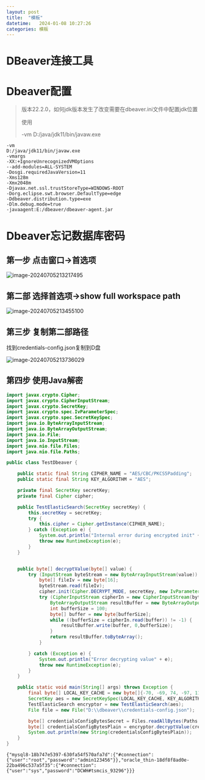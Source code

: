 ```yaml
---
layout: post
title:  "模板"
datetime:   2024-01-08 10:27:26
categories: 模板
---
```

# DBeaver连接工具

# Dbeaver配置

> 版本22.2.0，如何jdk版本发生了改变需要在dbeaver.ini文件中配置jdk位置
>
> 使用
>
> -vm 
> D:/java/jdk11/bin/javaw.exe

```properties
-vm 
D:/java/jdk11/bin/javaw.exe
-vmargs
-XX:+IgnoreUnrecognizedVMOptions
--add-modules=ALL-SYSTEM
-Dosgi.requiredJavaVersion=11
-Xms128m
-Xmx2048m
-Djavax.net.ssl.trustStoreType=WINDOWS-ROOT
-Dorg.eclipse.swt.browser.DefaultType=edge
-Ddbeaver.distribution.type=exe
-Dlm.debug.mode=true
-javaagent:E:/dbeaver/dbeaver-agent.jar

```

# Dbeaver忘记数据库密码

## 第一步 点击窗口->首选项

![image-20240705213217495](E:\typora\images\image-20240705213217495.png)

## 第二部 选择首选项->show full workspace path

![image-20240705213455100](E:\typora\images\image-20240705213455100.png)

## 第三步 复制第二部路径

找到credentials-config.json复制到D盘

![image-20240705213736029](E:\typora\images\image-20240705213736029.png)

## 第四步 使用Java解密

```java
import javax.crypto.Cipher;
import javax.crypto.CipherInputStream;
import javax.crypto.SecretKey;
import javax.crypto.spec.IvParameterSpec;
import javax.crypto.spec.SecretKeySpec;
import java.io.ByteArrayInputStream;
import java.io.ByteArrayOutputStream;
import java.io.File;
import java.io.InputStream;
import java.nio.file.Files;
import java.nio.file.Paths;

public class TestDbeaver {

    public static final String CIPHER_NAME = "AES/CBC/PKCS5Padding";
    public static final String KEY_ALGORITHM = "AES";

    private final SecretKey secretKey;
    private final Cipher cipher;

    public TestElasticSearch(SecretKey secretKey) {
        this.secretKey = secretKey;
        try {
            this.cipher = Cipher.getInstance(CIPHER_NAME);
        } catch (Exception e) {
            System.out.println("Internal error during encrypted init" + e);
            throw new RuntimeException(e);
        }
    }


    public byte[] decryptValue(byte[] value) {
        try (InputStream byteStream = new ByteArrayInputStream(value)) {
            byte[] fileIv = new byte[16];
            byteStream.read(fileIv);
            cipher.init(Cipher.DECRYPT_MODE, secretKey, new IvParameterSpec(fileIv));
            try (CipherInputStream cipherIn = new CipherInputStream(byteStream, cipher)) {
                ByteArrayOutputStream resultBuffer = new ByteArrayOutputStream();
                int bufferSize = 100;
                byte[] buffer = new byte[bufferSize];
                while ((bufferSize = cipherIn.read(buffer)) != -1) {
                    resultBuffer.write(buffer, 0,bufferSize);
                }
                return resultBuffer.toByteArray();
            }

        } catch (Exception e) {
            System.out.println("Error decrypting value" + e);
            throw new RuntimeException(e);
        }
    }

    public static void main(String[] args) throws Exception {
        final byte[] LOCAL_KEY_CACHE = new byte[]{-70, -69, 74, -97, 119, 74, -72, 83, -55, 108, 45, 101, 61, -2, 84, 74};
        SecretKey aes = new SecretKeySpec(LOCAL_KEY_CACHE, KEY_ALGORITHM);
        TestElasticSearch encryptor = new TestElasticSearch(aes);
        File file = new File("D:\\dbeaver\\credentials-config.json");

        byte[] credentialsConfigBytesSecret = Files.readAllBytes(Paths.get(file.getPath()));
        byte[] credentialsConfigBytesPlain = encryptor.decryptValue(credentialsConfigBytesSecret);
        System.out.println(new String(credentialsConfigBytesPlain));
    }
}
```

```properties
{"mysql8-18b747e5397-630fa54f570afa7d":{"#connection":{"user":"root","password":"admin123456"}},"oracle_thin-18df8f8ad0e-22ba496c537a5f35":{"#connection":{"user":"sys","password":"DCWH#tsmcis_93296"}}}
```

